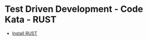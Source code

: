 # Test Driven Development - Code Kata - RUST

* [Install RUST](https://www.rust-lang.org/tools/install)